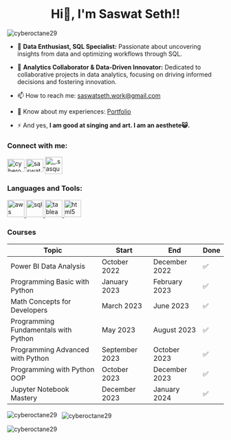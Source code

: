 <h1 align="center">Hi👋, I'm Saswat Seth!!</h1>

<p align="left"> 
  <img src="https://komarev.com/ghpvc/?username=cyberoctane29&label=Profile%20views&color=0e75b6&style=flat" alt="cyberoctane29" />
</p>

- 🌱 **Data Enthusiast, SQL Specialist:** Passionate about uncovering insights from data and optimizing workflows through SQL.

- 💬 **Analytics Collaborator & Data-Driven Innovator:** Dedicated to collaborative projects in data analytics, focusing on driving informed decisions and fostering innovation.

- 📫 How to reach me: <a href="mailto:saswatseth.work@gmail.com">saswatseth.work@gmail.com</a>

- 📄 Know about my experiences: <a href="https://saswatseth.netlify.app" target="_blank" rel="noopener noreferrer">Portfolio</a>

- ⚡ And yes, **I am good at singing and art. I am an aesthete😺.**

<h3 align="left">Connect with me:</h3>
<p align="left">
  <a href="https://twitter.com/cyberoctane29" target="_blank" rel="noopener noreferrer">
    <img align="center" src="https://icongr.am/devicon/twitter-original.svg?size=128&color=currentColor" alt="cyberoctane29" height="30" width="40" />
  </a>
  <a href="https://www.linkedin.com/in/saswat-seth-0a782223b/" target="_blank" rel="noopener noreferrer">
    <img align="center" src="https://icongr.am/devicon/linkedin-original.svg?size=128&color=currentColor" alt="saswat seth" height="30" width="40" />
  </a>
  <a href="https://instagram.com/_.sasquatch._" target="_blank" rel="noopener noreferrer">
    <img align="center" src="https://upload.wikimedia.org/wikipedia/commons/thumb/e/e7/Instagram_logo_2016.svg/128px-Instagram_logo_2016.svg.png" alt="_.sasquatch._" height="40" width="40" />
  </a>
</p>

<h3 align="left">Languages and Tools:</h3>
<p align="left">
  <a href="https://aws.amazon.com" target="_blank" rel="noopener noreferrer">
    <img src="https://icongr.am/devicon/amazonwebservices-original-wordmark.svg?size=128&color=currentColor" alt="aws" width="40" height="40"/>
  </a>
  <a href="https://www.w3schools.com/sql/" target="_blank" rel="noopener noreferrer">
    <img src="https://icongr.am/devicon/mysql-original-wordmark.svg?size=128&color=currentColor" alt="sql" width="40" height="40"/>
  </a>
  <a href="https://www.tableau.com/" target="_blank" rel="noopener noreferrer">
    <img src="https://www.vectorlogo.zone/logos/tableau/tableau-icon.svg" alt="tableau" width="40" height="40"/>
  </a>
  <a href="https://www.w3.org/html/" target="_blank" rel="noopener noreferrer">
    <img src="https://icongr.am/devicon/html5-original-wordmark.svg?size=128&color=currentColor" alt="html5" width="40" height="40"/>
  </a>
</p>
<h3 align="left">Courses</h3>
<table>
  <thead>
    <tr>
      <th>Topic</th>
      <th>Start</th>
      <th>End</th>
      <th>Done</th>
    </tr>
  </thead>
  <tbody>
    <tr>
      <td>Power BI Data Analysis</td>
      <td>October 2022</td>
      <td>December 2022</td>
      <td>✅</td>
    </tr>
    <tr>
      <td>Programming Basic with Python</td>
      <td>January 2023</td>
      <td>February 2023</td>
      <td>✅</td>
    </tr>
    <tr>
      <td>Math Concepts for Developers</td>
      <td>March 2023</td>
      <td>June 2023</td>
      <td>✅</td>
    </tr>
    <tr>
      <td>Programming Fundamentals with Python</td>
      <td>May 2023</td>
      <td>August 2023</td>
      <td>✅</td>
    </tr>
    <tr>
      <td>Programming Advanced with Python</td>
      <td>September 2023</td>
      <td>October 2023</td>
      <td>✅</td>
    </tr>
    <tr>
      <td>Programming with Python OOP</td>
      <td>October 2023</td>
      <td>December 2023</td>
      <td>✅</td>
    </tr>
    <tr>
      <td>Jupyter Notebook Mastery</td>
      <td>December 2023</td>
      <td>January 2024</td>
      <td>✅</td>
    </tr>
  </tbody>
</table>
<p>
  <img align="left" src="https://github-readme-stats.vercel.app/api/top-langs?username=cyberoctane29&show_icons=true&locale=en&layout=compact" alt="cyberoctane29" />
</p>

<p>&nbsp;
  <img align="center" src="https://github-readme-stats.vercel.app/api?username=cyberoctane29&show_icons=true&locale=en" alt="cyberoctane29" />
</p>

<p>
  <img align="center" src="https://github-readme-streak-stats.herokuapp.com/?user=cyberoctane29&" alt="cyberoctane29" />
</p>
